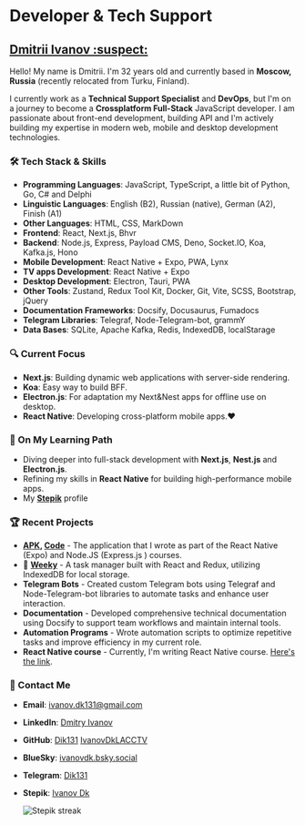 # Developer & Tech Support

## [Dmitrii Ivanov :suspect:](https://ivanovdk-bc.netlify.app/)

Hello! My name is Dmitrii. I'm 32 years old and currently based in **Moscow, Russia** (recently relocated from Turku, Finland).

I currently work as a **Technical Support Specialist** and **DevOps**, but I'm on a journey to become a **Crossplatform Full-Stack** JavaScript developer. I am passionate about front-end development, building API and I'm actively building my expertise in modern web, mobile and desktop development technologies.

### 🛠️ Tech Stack & Skills

- **Programming Languages**: JavaScript, TypeScript, a little bit of Python, Go, C# and Delphi
- **Linguistic Languages**: English (B2), Russian (native), German (A2), Finish (A1)
- **Other Languages**: HTML, CSS, MarkDown
- **Frontend**: React, Next.js, Bhvr
- **Backend**: Node.js, Express, Payload CMS, Deno, Socket.IO, Koa, Kafka.js, Hono
- **Mobile Development**: React Native + Expo, PWA, Lynx
- **TV apps Development**: React Native + Expo
- **Desktop Development**: Electron, Tauri, PWA 
- **Other Tools**: Zustand, Redux Tool Kit, Docker, Git, Vite, SCSS, Bootstrap, jQuery
- **Documentation Frameworks**: Docsify, Docusaurus, Fumadocs
- **Telegram Libraries**: Telegraf, Node-Telegram-bot, grammY
- **Data Bases**: SQLite, Apache Kafka, Redis, IndexedDB, localStarage

### 🔍 Current Focus

- **Next.js**: Building dynamic web applications with server-side rendering.
- **Koa**: Easy way to build BFF.
- **Electron.js**: For adaptation my Next&Nest apps for offline use on desktop.
- **React Native**: Developing cross-platform mobile apps.♥️

### 🌱 On My Learning Path

- Diving deeper into full-stack development with **Next.js**, **Nest.js** and **Electron.js**.
- Refining my skills in **React Native** for building high-performance mobile apps.
- My **[Stepik](https://stepik.org/users/37791605/profile)** profile

### 🏆 Recent Projects

- **[APK](https://drive.google.com/file/d/1qINTBb7q1WqKikYpudwz7-wWV5pYDfyw/view?usp=drivesdk), [Code](https://github.com/Dik131/course-app)** - The application that I wrote as part of the React Native (Expo) and Node.JS (Express.js ) courses.
- 📝 **[Weeky](https://weeky.netlify.app/)** - A task manager built with React and Redux, utilizing IndexedDB for local storage.
- **Telegram Bots** - Created custom Telegram bots using Telegraf and Node-Telegram-bot libraries to automate tasks and enhance user interaction.
- **Documentation** - Developed comprehensive technical documentation using Docsify to support team workflows and maintain internal tools.
- **Automation Programs** - Wrote automation scripts to optimize repetitive tasks and improve efficiency in my current role.
- **React Native course** - Currently, I'm writing React Native course. [Here's the link](https://stepik.org/course/227890).

### 💬 Contact Me

- **Email**: [ivanov.dk131@gmail.com](mailto:ivanov.dk131@gmail.com)
- **LinkedIn**: [Dmitry Ivanov](https://www.linkedin.com/in/dmitry-ivanov-47bb4921a/)
- **GitHub**: [Dik131](https://github.com/Dik131) [IvanovDkLACCTV](https://github.com/IvanovDkLACCTV)
- **BlueSky**: [ivanovdk.bsky.social](https://bsky.app/profile/ivanovdk.bsky.social)
- **Telegram**: [Dik131](https://t.me/Dik131)
- **Stepik**: [Ivanov Dk](https://stepik.org/users/37791605/)
  
  ![Stepik streak](https://cdn.bsky.app/img/feed_fullsize/plain/did:plc:edq4pg5bqabttidscfidc4v6/bafkreieibooa5crwm5azvmh7n3woonve4k2t36m5wqwliljul43bod7kve@jpeg)

